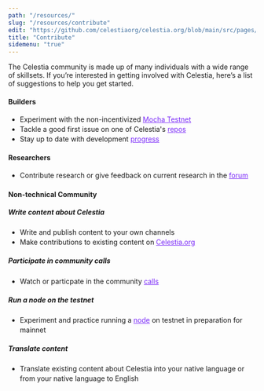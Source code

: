 ```yaml
---
path: "/resources/"
slug: "/resources/contribute"
edit: "https://github.com/celestiaorg/celestia.org/blob/main/src/pages/markdown-pages/resources/contribute.md"
title: "Contribute"
sidemenu: "true"
---
```


The Celestia community is made up of many individuals with a wide range of skillsets. If you’re interested in getting involved with Celestia, here’s a list of suggestions to help you get started. <br>

#### Builders
<p>
    <ul style="line-height:140%">
      <li>Experiment with the non-incentivized <a href="https://docs.celestia.org/nodes/mocha-testnet" style="color:#7B2BF9;">Mocha Testnet</a></li>
      <li>Tackle a good first issue on one of Celestia's <a href="https://github.com/celestiaorg" style="color:#7B2BF9;">repos</a></li>
      <li>Stay up to date with development <a href="https://blog.celestia.org/july-engineering-update/" style="color:#7B2BF9;">progress</a></li>
    </ul>
</p>

#### Researchers
<p>
    <ul style="line-height:140%">
        <li>Contribute research or give feedback on current research in the <a href="https://forum.celestia.org/c/research/5" style="color:#7B2BF9;">forum</a></li>
    </ul>
</p>

#### Non-technical Community

##### Write content about Celestia
<p>
    <ul style="line-height:140%">
        <li>Write and publish content to your own channels</li>
        <li>Make contributions to existing content on <a href="https://github.com/celestiaorg/celestia.org/tree/main/src/pages/markdown-pages/learn" style="color:#7B2BF9;">Celestia.org</a></li>
    </ul>
</p>


##### Participate in community calls
<p>
    <ul style="line-height:140%">
        <li>Watch or particpate in the community <a href="https://github.com/celestiaorg/community-calls" style="color:#7B2BF9;">calls</a></li>
    </ul>
</p>


##### Run a node on the testnet
<p>
    <ul style="line-height:140%">
        <li>Experiment and practice running a <a href="https://docs.celestia.org/nodes/overview" style="color:#7B2BF9;">node</a> on testnet in preparation for mainnet</li>
    </ul>
</p>


##### Translate content
<p>
    <ul style="line-height:140%">
        <li>Translate existing content about Celestia into your native language or from your native language to English</li>
    </ul>
</p>
